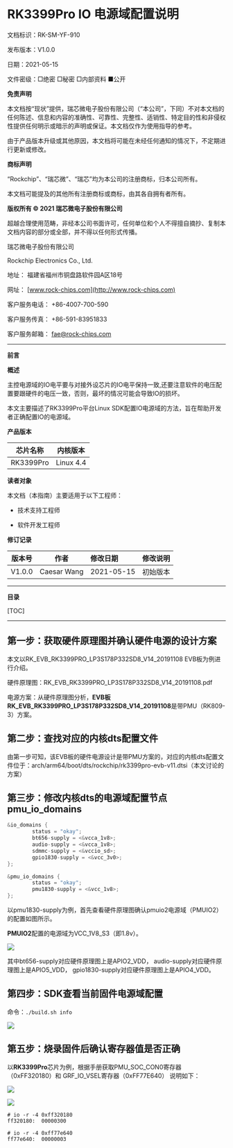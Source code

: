 # RK3399Pro IO 电源域配置说明

文档标识：RK-SM-YF-910

发布版本：V1.0.0

日期：2021-05-15

文件密级：□绝密   □秘密   □内部资料   ■公开

**免责声明**

本文档按“现状”提供，瑞芯微电子股份有限公司（“本公司”，下同）不对本文档的任何陈述、信息和内容的准确性、可靠性、完整性、适销性、特定目的性和非侵权性提供任何明示或暗示的声明或保证。本文档仅作为使用指导的参考。

由于产品版本升级或其他原因，本文档将可能在未经任何通知的情况下，不定期进行更新或修改。

**商标声明**

“Rockchip”、“瑞芯微”、“瑞芯”均为本公司的注册商标，归本公司所有。

本文档可能提及的其他所有注册商标或商标，由其各自拥有者所有。

**版权所有 © 2021 瑞芯微电子股份有限公司**

超越合理使用范畴，非经本公司书面许可，任何单位和个人不得擅自摘抄、复制本文档内容的部分或全部，并不得以任何形式传播。

瑞芯微电子股份有限公司

Rockchip Electronics Co., Ltd.

地址：     福建省福州市铜盘路软件园A区18号

网址：     [www.rock-chips.com](http://www.rock-chips.com)

客户服务电话： +86-4007-700-590

客户服务传真： +86-591-83951833

客户服务邮箱： [fae@rock-chips.com](mailto:fae@rock-chips.com)

---

**前言**

**概述**

主控电源域的IO电平要与对接外设芯片的IO电平保持一致,还要注意软件的电压配置要跟硬件的电压一致，否则，最坏的情况可能会导致IO的损坏。

本文主要描述了RK3399Pro平台Linux SDK配置IO电源域的方法，旨在帮助开发者正确配置IO的电源域。

**产品版本**

| **芯片名称** | **内核版本** |
| ------------ | ------------ |
| RK3399Pro | Linux 4.4 |

**读者对象**

本文档（本指南）主要适用于以下工程师：

- 技术支持工程师

- 软件开发工程师

**修订记录**

| **版本号** | **作者** | **修改日期** | **修改说明** |
| ---------- | --------| :--------- | ------------ |
| V1.0.0 | Caesar Wang | 2021-05-15 | 初始版本     |

---

**目录**

[TOC]

---

## 第一步：获取硬件原理图并确认硬件电源的设计方案

本文以RK_EVB_RK3399PRO_LP3S178P332SD8_V14_20191108 EVB板为例进行介绍。

硬件原理图：RK_EVB_RK3399PRO_LP3S178P332SD8_V14_20191108.pdf

电源方案：从硬件原理图分析，**EVB板RK_EVB_RK3399PRO_LP3S178P332SD8_V14_20191108**是带PMU（RK809-3）方案。

## 第二步：查找对应的内核dts配置文件

由第一步可知，该EVB板的硬件电源设计是带PMU方案的，对应的内核dts配置文件位于：arch/arm64/boot/dts/rockchip/rk3399pro-evb-v11.dtsi（本文讨论的方案）

## 第三步：修改内核dts的电源域配置节点pmu_io_domains

```c
&io_domains {
        status = "okay";
        bt656-supply = <&vcca_1v8>;
        audio-supply = <&vcca_1v8>;
        sdmmc-supply = <&vccio_sd>;
        gpio1830-supply = <&vcc_3v0>;
};

&pmu_io_domains {
        status = "okay";
        pmu1830-supply = <&vcc_1v8>;
};

```

以pmu1830-supply为例，首先查看硬件原理图确认pmuio2电源域（PMUIO2）的配置如图所示。

**PMUIO2**配置的电源域为VCC_1V8_S3（即1.8v）。

![](resources/PMUIO2_VDD_01.png)

其中bt656-supply对应硬件原理图上是APIO2_VDD，
audio-supply对应硬件原理图上是APIO5_VDD，
gpio1830-supply对应硬件原理图上是APIO4_VDD。

## 第四步：SDK查看当前固件电源域配置

命令：`./build.sh info`

![](resources/SDK_BUILD_INFO.png)

## 第五步：烧录固件后确认寄存器值是否正确

以**RK3399Pro**芯片为例，根据手册获取PMU_SOC_CON0寄存器（0xFF320180）和 GRF_IO_VSEL寄存器（0xFF77E640） 说明如下：

![](resources/PMUGRF_SOC_CON0_RK3399Pro.png)

![](resources/GRF_IO_VSEL_RK3399Pro.png)

```shell
# io -r -4 0xff320180
ff320180:  00000300

# io -r -4 0xff77e640
ff77e640:  00000003

```
